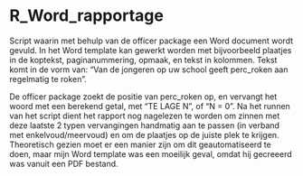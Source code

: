 # R_Word_rapportage
Script waarin met behulp van de officer package een Word document wordt gevuld. In het Word template kan gewerkt worden met bijvoorbeeld 
plaatjes in de koptekst, paginanummering, opmaak, en tekst in kolommen. Tekst komt in de vorm van:
“Van de jongeren op uw school geeft perc_roken aan regelmatig te roken”. 

De officer package zoekt de positie van perc_roken op, en vervangt het woord met een berekend getal, met “TE LAGE N”, of “N = 0”. Na het runnen van het script dient het rapport nog nagelezen te worden om zinnen met deze laatste 2 typen vervangingen handmatig aan te passen (in verband met enkelvoud/meervoud) en om de plaatjes op de juiste plek te krijgen. Theoretisch gezien moet er een manier zijn om dit geautomatiseerd te doen, maar mijn Word template was een moeilijk geval, omdat hij gecreeerd was vanuit een PDF bestand.


